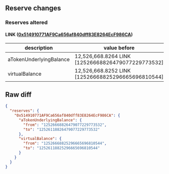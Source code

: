 ## Reserve changes

### Reserves altered

#### LINK ([0x514910771AF9Ca656af840dff83E8264EcF986CA](https://etherscan.io/address/0x514910771AF9Ca656af840dff83E8264EcF986CA))

| description | value before | value after |
| --- | --- | --- |
| aTokenUnderlyingBalance | 12,526,668.8264 LINK [12526668826479077229773532] | 12,526,118.8264 LINK [12526118826479077229773532] |
| virtualBalance | 12,526,668.8252 LINK [12526668825296665696810544] | 12,526,118.8252 LINK [12526118825296665696810544] |


## Raw diff

```json
{
  "reserves": {
    "0x514910771AF9Ca656af840dff83E8264EcF986CA": {
      "aTokenUnderlyingBalance": {
        "from": "12526668826479077229773532",
        "to": "12526118826479077229773532"
      },
      "virtualBalance": {
        "from": "12526668825296665696810544",
        "to": "12526118825296665696810544"
      }
    }
  }
}
```